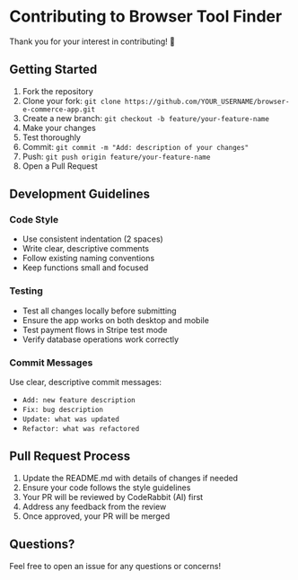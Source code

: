 # Contributing to Browser Tool Finder

Thank you for your interest in contributing! 🎉

## Getting Started

1. Fork the repository
2. Clone your fork: `git clone https://github.com/YOUR_USERNAME/browser-e-commerce-app.git`
3. Create a new branch: `git checkout -b feature/your-feature-name`
4. Make your changes
5. Test thoroughly
6. Commit: `git commit -m "Add: description of your changes"`
7. Push: `git push origin feature/your-feature-name`
8. Open a Pull Request

## Development Guidelines

### Code Style
- Use consistent indentation (2 spaces)
- Write clear, descriptive comments
- Follow existing naming conventions
- Keep functions small and focused

### Testing
- Test all changes locally before submitting
- Ensure the app works on both desktop and mobile
- Test payment flows in Stripe test mode
- Verify database operations work correctly

### Commit Messages
Use clear, descriptive commit messages:
- `Add: new feature description`
- `Fix: bug description`
- `Update: what was updated`
- `Refactor: what was refactored`

## Pull Request Process

1. Update the README.md with details of changes if needed
2. Ensure your code follows the style guidelines
3. Your PR will be reviewed by CodeRabbit (AI) first
4. Address any feedback from the review
5. Once approved, your PR will be merged

## Questions?

Feel free to open an issue for any questions or concerns!
